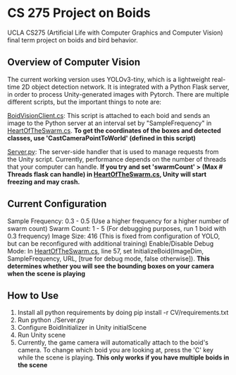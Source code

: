 # CS 275 Project on Boids
 UCLA CS275 (Artificial Life with Computer Graphics and Computer Vision) final term project on boids and bird behavior. 

 ## Overview of Computer Vision
 The current working version uses YOLOv3-tiny, which is a lightweight real-time 2D object detection network. It is integrated with a Python Flask server, in order to process Unity-generated images with Pytorch. There are multiple different scripts, but the important things to note are:

[BoidVisionClient.cs](): This script is attached to each boid and sends an image to the Python server at an interval set by "SampleFrequency" in [HeartOfTheSwarm.cs](). **To get the coordinates of the boxes and detected classes, use 'CastCameraPointToWorld' (defined in this script)**

[Server.py](): The server-side handler that is used to manage requests from the Unity script. Currently, performance depends on the number of threads that your computer can handle. **If you try and set 'swarmCount' > (Max # Threads flask can handle) in [HeartOfTheSwarm.cs](), Unity will start freezing and may crash.**

## Current Configuration
Sample Frequency: 0.3 - 0.5 (Use a higher frequency for a higher number of swarm count)
Swarm Count: 1 - 5 (For debugging purposes, run 1 boid with 0.3 frequency)
Image Size: 416 (This is fixed from configuration of YOLO, but can be reconfigured with additional training)
Enable/Disable Debug Mode: In [HeartOfTheSwarm.cs](), line 57, set InitializeBoid(ImageDim, SampleFrequency, URL, [true for debug mode, false otherwise]). **This determines whether you will see the bounding boxes on your camera when the scene is playing**


## How to Use
1. Install all python requirements by doing pip install -r CV/requirements.txt
2. Run python ./Server.py
3. Configure BoidInitializer in Unity initialScene
4. Run Unity scene
5. Currently, the game camera will automatically attach to the boid's camera. To change which boid you are looking at, press the 'C' key while the scene is playing. **This only works if you have multiple boids in the scene**